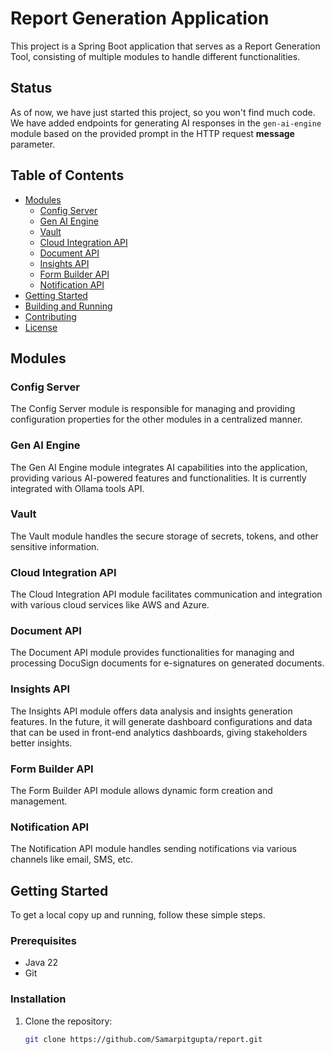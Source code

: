 # Report Generation Application

This project is a Spring Boot application that serves as a Report Generation Tool, consisting of multiple modules to handle different functionalities.

## Status 

As of now, we have just started this project, so you won't find much code. We have added endpoints for generating AI responses in the `gen-ai-engine` module based on the provided prompt in the HTTP request **message** parameter.

## Table of Contents

- [Modules](#modules)
  - [Config Server](#config-server)
  - [Gen AI Engine](#gen-ai-engine)
  - [Vault](#vault)
  - [Cloud Integration API](#cloud-integration-api)
  - [Document API](#document-api)
  - [Insights API](#insights-api)
  - [Form Builder API](#form-builder-api)
  - [Notification API](#notification-api)
- [Getting Started](#getting-started)
- [Building and Running](#building-and-running)
- [Contributing](#contributing)
- [License](#license)

## Modules

### Config Server

The Config Server module is responsible for managing and providing configuration properties for the other modules in a centralized manner.

### Gen AI Engine

The Gen AI Engine module integrates AI capabilities into the application, providing various AI-powered features and functionalities. It is currently integrated with Ollama tools API.

### Vault

The Vault module handles the secure storage of secrets, tokens, and other sensitive information.

### Cloud Integration API

The Cloud Integration API module facilitates communication and integration with various cloud services like AWS and Azure.

### Document API

The Document API module provides functionalities for managing and processing DocuSign documents for e-signatures on generated documents.

### Insights API

The Insights API module offers data analysis and insights generation features. In the future, it will generate dashboard configurations and data that can be used in front-end analytics dashboards, giving stakeholders better insights.

### Form Builder API

The Form Builder API module allows dynamic form creation and management.

### Notification API

The Notification API module handles sending notifications via various channels like email, SMS, etc.

## Getting Started

To get a local copy up and running, follow these simple steps.

### Prerequisites

- Java 22
- Git

### Installation

1. Clone the repository:
   ```sh
   git clone https://github.com/Samarpitgupta/report.git
